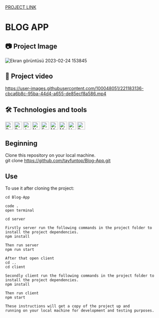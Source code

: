 [PROJECT LINK](https://tayfuntop.github.io/React-weather-app/)

# BLOG APP

## 📷 Project Image

![Ekran görüntüsü 2023-02-24 153845](https://user-images.githubusercontent.com/100048051/221181622-2314aede-f343-476c-854a-a9fe37fc02ea.jpg)

## 🎥 Project video

https://user-images.githubusercontent.com/100048051/221183136-cbca6b8c-95ba-44d4-a655-de85ecf8a586.mp4

## 🛠  Technologies and tools

<p>
<img src="https://img.shields.io/badge/React-282C34?logo=react&logoColor=61DAFB" alt="React logo" title="React" height="25" />
<img src="https://img.shields.io/badge/Redux-282C34?logo=redux&logoColor=764ABC" alt="Redux logo" title="Redux" height="25" />
<img src="https://img.shields.io/badge/JavaScript-282C34?logo=javascript&logoColor=F7DF1E" alt="JavaScript logo" title="JavaScript" height="25" />
<img src="https://img.shields.io/badge/Node.js-282C34?logo=node.js&logoColor=43853D" alt="Node.js logo" title="Node.js" height="25" />
<img src="https://img.shields.io/badge/Express.js-282C34?logo=express&logoColor=green" alt="Express logo" title="Express.js" height="25" />
<img src="https://img.shields.io/badge/MongoDB-282C34?logo=Mongodb&logoColor=4EA94B" alt="Mongodb logo" title="Mongodb" height="25" />
<img src="https://img.shields.io/badge/Material--UI-282C34?logo=mui&logoColor=0081CB" alt="Mui logo" title="Mui" height="25" />
<img src="https://img.shields.io/badge/React%20Hook%20Form-282C34?logo=react-hook-form&logoColor=pink" alt="Hook form logo" title="Hook form" height="25" />
<img src="https://img.shields.io/badge/React%20Router-282C34?logo=react-router&logoColor=CA4245" alt="React router logo" title="Router" height="25" />
</p>


## Beginning

Clone this repository on your local machine.
<br>
git clone https://github.com/tayfuntop/Blog-App.git

## Use

To use it after cloning the project:
```
cd Blog-App

code .
open terminal

cd server

Firstly server run the following commands in the project folder to install the project dependencies.
npm install

Then run server
npm run start

After that open client
cd .. 
cd client

Secondly client run the following commands in the project folder to install the project dependencies.
npm install

Then run client
npm start

These instructions will get a copy of the project up and 
running on your local machine for development and testing purposes.
```
